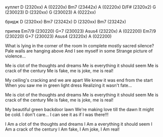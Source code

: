 куплет
D (2320xx) A (02220x) Bm7 (23442x)
A (02220x) D/F# (2320x2) G (230023)
D (2320xx) G (230023) A (0222xx)

бридж
D (2320xx) Bm7 (23242x) D (2320xx) Bm7 (23242x)

припев
Em7/9 (230220) G+7 (230023)
Asus4 (23220x) A (022200)
Em7/9 (230220) G+7 (230023)
Asus4 (23220x) A (022200)

What is lying in the corner of the room
In complete mostly sacred silence?
Pale walls are hanging above
And I see myself in some
Strange picture of violence...

Me is clot of the thoughts and dreams
Me is everything it should seem
Me is crack of the century
Me is fake, me is joke, me is real!

My ceiling's cracking and we are apart
We knew it was end from the start
When you saw me in green light dress
Realizing it wasn't fate...

Me is clot of the thoughts and dreams
Me is everything it should seem
Me is crack of the century
Me is fake, me is joke, me is real!

My beautiful green backdoor lawn
We're making love till the dawn
It might be cold. I don't care...
I can see it as if I was there!!!

I Am a clot of the thoughts and dreams
I Am a everything it should seem
I Am a crack of the century
I Am fake, I Am joke, I Am real!